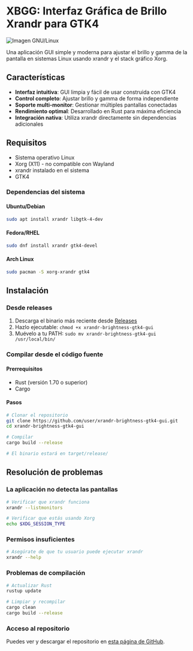 # XBGG: Interfaz Gráfica de Brillo Xrandr para GTK4



![Imagen GNU/Linux](xbgg.png)

Una aplicación GUI simple y moderna para ajustar el brillo y gamma de la pantalla en sistemas Linux usando xrandr y el stack gráfico Xorg.

## Características
- **Interfaz intuitiva**: GUI limpia y fácil de usar construida con GTK4
- **Control completo**: Ajustar brillo y gamma de forma independiente
- **Soporte multi-monitor**: Gestionar múltiples pantallas conectadas
- **Rendimiento optimal**: Desarrollado en Rust para máxima eficiencia
- **Integración nativa**: Utiliza xrandr directamente sin dependencias adicionales

## Requisitos
- Sistema operativo Linux
- Xorg (X11) - no compatible con Wayland
- xrandr instalado en el sistema
- GTK4

### Dependencias del sistema
#### Ubuntu/Debian
```bash
sudo apt install xrandr libgtk-4-dev
```
#### Fedora/RHEL
```bash
sudo dnf install xrandr gtk4-devel
```
#### Arch Linux
```bash
sudo pacman -S xorg-xrandr gtk4
```

## Instalación
### Desde releases
1. Descarga el binario más reciente desde [Releases](https://github.com/user/xrandr-brightness-gtk4-gui/releases)
2. Hazlo ejecutable: `chmod +x xrandr-brightness-gtk4-gui`
3. Muévelo a tu PATH: `sudo mv xrandr-brightness-gtk4-gui /usr/local/bin/`

### Compilar desde el código fuente
#### Prerrequisitos
- Rust (versión 1.70 o superior)
- Cargo

#### Pasos
```bash
# Clonar el repositorio
git clone https://github.com/user/xrandr-brightness-gtk4-gui.git
cd xrandr-brightness-gtk4-gui

# Compilar
cargo build --release

# El binario estará en target/release/
```

## Resolución de problemas
### La aplicación no detecta las pantallas
```bash
# Verificar que xrandr funciona
xrandr --listmonitors

# Verificar que estás usando Xorg
echo $XDG_SESSION_TYPE
```

### Permisos insuficientes
```bash
# Asegúrate de que tu usuario puede ejecutar xrandr
xrandr --help
```

### Problemas de compilación
```bash
# Actualizar Rust
rustup update

# Limpiar y recompilar
cargo clean
cargo build --release
```

###  Acceso al repositorio 

Puedes ver y descargar el repositorio en [esta página de GitHub](https://github.com/hugorsz-dev/xrandr-brightness-gtk4-gui).